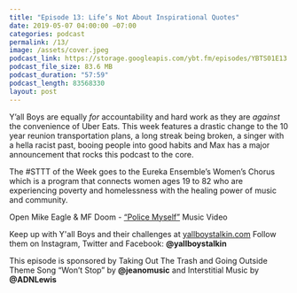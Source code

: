 ```yaml
---
title: "Episode 13: Life’s Not About Inspirational Quotes"
date: 2019-05-07 04:00:00 −07:00
categories: podcast
permalink: /13/
image: /assets/cover.jpeg
podcast_link: https://storage.googleapis.com/ybt.fm/episodes/YBTS01E13.mp3
podcast_file_size: 83.6 MB
podcast_duration: "57:59"
podcast_length: 83568330
layout: post
---
```


Y’all Boys are equally *for* accountability and hard work as they are *against* the convenience of Uber Eats. This week features a drastic change to the 10 year reunion transportation plans, a long streak being broken, a singer with a hella racist past, booing people into good habits and Max has a major announcement that rocks this podcast to the core.

The #STTT of the Week goes to the Eureka Ensemble’s Women’s Chorus which is a program that connects women ages 19 to 82 who are experiencing poverty and homelessness with the healing power of music and community.

Open Mike Eagle & MF Doom - [“Police Myself”](https://www.youtube.com/watch?v=_wAU5I696xg) Music Video

Keep up with Y'all Boys and their challenges at [yallboystalkin.com](https://yallboystalkin.com)
Follow them on Instagram, Twitter and Facebook: **@yallboystalkin**

This episode is sponsored by Taking Out The Trash and Going Outside
Theme Song “Won’t Stop” by **@jeanomusic** and Interstitial Music by **@ADNLewis**   